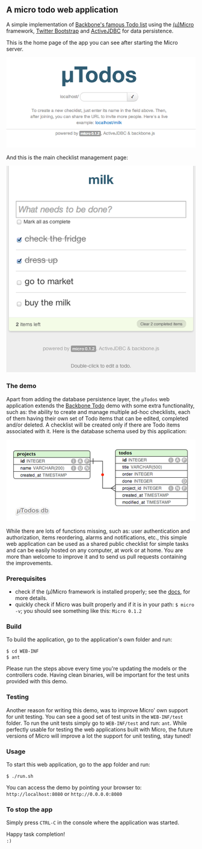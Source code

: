 ## A micro todo web application

A simple implementation of [Backbone's famous Todo list](http://backbonejs.org/docs/todos.html) using the [(µ)Micro](http://micro.simplegames.ca) framework, [Twitter Bootstrap](http://twitter.github.io/bootstrap/index.html) and [ActiveJDBC](https://code.google.com/p/activejdbc/) for data persistence. 

This is the home page of the app you can see after starting the Micro server. 

![](images/mtodos_main_page.png)

And this is the main checklist management page:  

![](images/the_milk_checklist.png)

### The demo
Apart from adding the database persistence layer, the `µTodos` web application extends the [Backbone Todo](http://backbonejs.org/docs/todos.html) demo with some extra functionality, such as: the ability to create and manage multiple ad-hoc checklists, each of them having their own set of Todo items that can be edited, completed and/or deleted. A checklist will be created only if there are Todo items associated with it. Here is the database schema used by this application:

  ![ERD](images/todos_erd.png)

While there are lots of functions missing, such as: user authentication and authorization, items reordering, alarms and notifications, etc., this simple web application can be used as a shared public checklist for simple tasks and can be easily hosted on any computer, at work or at home. You are more than welcome to improve it and to send us pull requests containing the improvements.

### Prerequisites

 - check if the (µ)Micro framework is installed properly; see the [docs](http://micro-docs.simplegames.ca/), for more details.
 - quickly check if Micro was built properly and if it is in your path:
    `$ micro -v`; you should see something like this: `Micro 0.1.2`

### Build
To build the application, go to the application's own folder and run:

    $ cd WEB-INF
    $ ant

Please run the steps above every time you're updating the models or the controllers code. Having clean binaries, will be important for the test units provided with this demo.

### Testing
Another reason for writing this demo, was to improve Micro' own support for unit testing. You can see a good set of test units in the `WEB-INF/test` folder. To run the unit tests simply go to `WEB-INF/test` and run: `ant`. While perfectly usable for testing the web applications built with Micro, the future versions of Micro will improve a lot the support for unit testing, stay tuned!

### Usage
To start this web application, go to the app folder and run:

    $ ./run.sh

You can access the demo by pointing your browser to: `http://localhost:8080` or `http://0.0.0.0:8080`

### To stop the app

Simply press `CTRL-C` in the console where the application was started.


Happy task completion!  
`:)`
